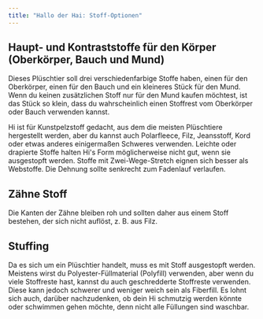 ```yaml
---
title: "Hallo der Hai: Stoff-Optionen"
---
```


## Haupt- und Kontraststoffe für den Körper (Oberkörper, Bauch und Mund)

Dieses Plüschtier soll drei verschiedenfarbige Stoffe haben, einen für den Oberkörper, einen für den Bauch und ein kleineres Stück für den Mund. Wenn du keinen zusätzlichen Stoff nur für den Mund kaufen möchtest, ist das Stück so klein, dass du wahrscheinlich einen Stoffrest vom Oberkörper oder Bauch verwenden kannst.

Hi ist für Kunstpelzstoff gedacht, aus dem die meisten Plüschtiere hergestellt werden, aber du kannst auch Polarfleece, Filz, Jeansstoff, Kord oder etwas anderes einigermaßen Schweres verwenden. Leichte oder drapierte Stoffe halten Hi's Form möglicherweise nicht gut, wenn sie ausgestopft werden. Stoffe mit Zwei-Wege-Stretch eignen sich besser als Webstoffe. Die Dehnung sollte senkrecht zum Fadenlauf verlaufen.

## Zähne Stoff

Die Kanten der Zähne bleiben roh und sollten daher aus einem Stoff bestehen, der sich nicht auflöst, z. B. aus Filz.

## Stuffing

Da es sich um ein Plüschtier handelt, muss es mit Stoff ausgestopft werden. Meistens wirst du Polyester-Füllmaterial (Polyfill) verwenden, aber wenn du viele Stoffreste hast, kannst du auch geschredderte Stoffreste verwenden. Diese kann jedoch schwerer und weniger weich sein als Fiberfill. Es lohnt sich auch, darüber nachzudenken, ob dein Hi schmutzig werden könnte oder schwimmen gehen möchte, denn nicht alle Füllungen sind waschbar.
